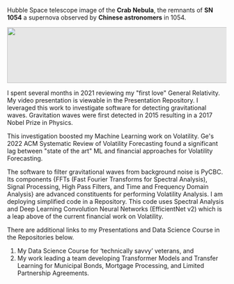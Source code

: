 Hubble Space telescope image of the **Crab Nebula**, the remnants of **SN 1054** a supernova observed by **Chinese astronomers** in 1054.
<html style="height: 100%;">
  <head></head>
  <body style="margin: 0px; backgournd: #0e0e0e; height: 100%">
    <img style="display: block;-webkit-user-select:none;margin: auto;curson:z omm-in;background-color: hsl(0, 0%, 90%);transition: background-color 300ms;"src="https://user-images.githubusercontent.com/16724588/164102368-37ae11c2-3e46-47af-ab16-90e7c8472953.jpg" width="1024" height="128">
  </body>
</html>

I spent several months in 2021 reviewing my "first love" General Relativity. My video presentation is viewable in the Presentation Repository. I leveraged this work to investigate software for detecting gravitational waves. Gravitation waves were first detected in 2015 resulting in a 2017 Nobel Prize in Physics.  

This investigation boosted my Machine Learning work on Volatility. Ge's 2022 ACM Systematic Review of Volatility Forecasting found a significant lag between "state of the art" ML and financial approaches for Volatility Forecasting. 

The software to filter gravitational waves from background noise is PyCBC. Its components {FFTs (Fast Fourier Transforms for Spectral Analysis), Signal Processing, High Pass Filters, and Time and Frequency Domain Analysis} are advanced constituents for performing Volatility Analysis. I am deploying simplified code in a Repository. This code uses Spectral Analysis and Deep Learning Convolution Neural Networks (EfficientNet v2) which is a leap above of the current financial work on Volatility. 

There are additional links to my Presentations and Data Science Course in the Repositories below.

  1) My Data Science Course for ‘technically savvy’ veterans, and
  2) My work leading a team developing Transformer Models and Transfer Learning for Municipal Bonds, Mortgage Processing, and Limited Partnership Agreements.



